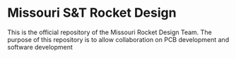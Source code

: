 # Missouri S&T Rocket Design
This is the official repository of the Missouri Rocket Design Team. The purpose of this repository is to allow collaboration on PCB development and software development
